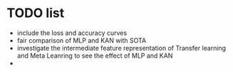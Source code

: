 # TODO list
- include the loss and accuracy curves
- fair comparison of MLP and KAN with SOTA
- investigate the intermediate feature representation of Transfer learning and Meta Leanring to see the effect of MLP and KAN
- 

